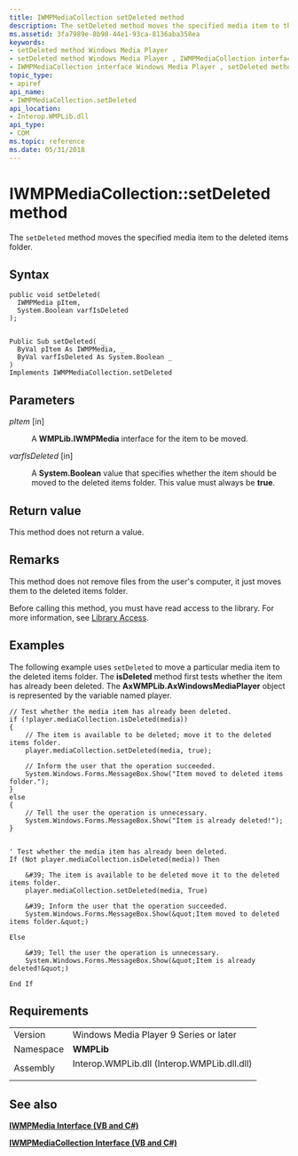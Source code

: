 ```yaml
---
title: IWMPMediaCollection setDeleted method
description: The setDeleted method moves the specified media item to the deleted items folder. | IWMPMediaCollection setDeleted method
ms.assetid: 3fa7989e-8b98-44e1-93ca-8136aba358ea
keywords:
- setDeleted method Windows Media Player
- setDeleted method Windows Media Player , IWMPMediaCollection interface
- IWMPMediaCollection interface Windows Media Player , setDeleted method
topic_type:
- apiref
api_name:
- IWMPMediaCollection.setDeleted
api_location:
- Interop.WMPLib.dll
api_type:
- COM
ms.topic: reference
ms.date: 05/31/2018
---
```


# IWMPMediaCollection::setDeleted method

The `setDeleted` method moves the specified media item to the deleted items folder.

## Syntax


```CSharp
public void setDeleted(
  IWMPMedia pItem,
  System.Boolean varfIsDeleted
);
```


```VB

Public Sub setDeleted( _
  ByVal pItem As IWMPMedia, _
  ByVal varfIsDeleted As System.Boolean _
)
Implements IWMPMediaCollection.setDeleted
```





## Parameters

<dl> <dt>

*pItem* \[in\]
</dt> <dd>

A **WMPLib.IWMPMedia** interface for the item to be moved.

</dd> <dt>

*varfIsDeleted* \[in\]
</dt> <dd>

A **System.Boolean** value that specifies whether the item should be moved to the deleted items folder. This value must always be **true**.

</dd> </dl>

## Return value

This method does not return a value.

## Remarks

This method does not remove files from the user's computer, it just moves them to the deleted items folder.

Before calling this method, you must have read access to the library. For more information, see [Library Access](library-access.md).

## Examples

The following example uses `setDeleted` to move a particular media item to the deleted items folder. The **isDeleted** method first tests whether the item has already been deleted. The **AxWMPLib.AxWindowsMediaPlayer** object is represented by the variable named player.


```CSharp
// Test whether the media item has already been deleted.
if (!player.mediaCollection.isDeleted(media))
{
    // The item is available to be deleted; move it to the deleted items folder.
    player.mediaCollection.setDeleted(media, true);

    // Inform the user that the operation succeeded.
    System.Windows.Forms.MessageBox.Show("Item moved to deleted items folder.");
}
else
{
    // Tell the user the operation is unnecessary.
    System.Windows.Forms.MessageBox.Show("Item is already deleted!");
}
```


```VB

' Test whether the media item has already been deleted.
If (Not player.mediaCollection.isDeleted(media)) Then

    &#39; The item is available to be deleted move it to the deleted items folder.
    player.mediaCollection.setDeleted(media, True)

    &#39; Inform the user that the operation succeeded.
    System.Windows.Forms.MessageBox.Show(&quot;Item moved to deleted items folder.&quot;)

Else

    &#39; Tell the user the operation is unnecessary.
    System.Windows.Forms.MessageBox.Show(&quot;Item is already deleted!&quot;)

End If
```





## Requirements



|                      |                                                                                                                        |
|----------------------|------------------------------------------------------------------------------------------------------------------------|
| Version<br/>   | Windows Media Player 9 Series or later<br/>                                                                      |
| Namespace<br/> | **WMPLib**<br/>                                                                                                  |
| Assembly<br/>  | <dl> <dt>Interop.WMPLib.dll (Interop.WMPLib.dll.dll)</dt> </dl> |



## See also

<dl> <dt>

[**IWMPMedia Interface (VB and C#)**](iwmpmedia--vb-and-c.md)
</dt> <dt>

[**IWMPMediaCollection Interface (VB and C#)**](iwmpmediacollection--vb-and-c.md)
</dt> </dl>

 

 





